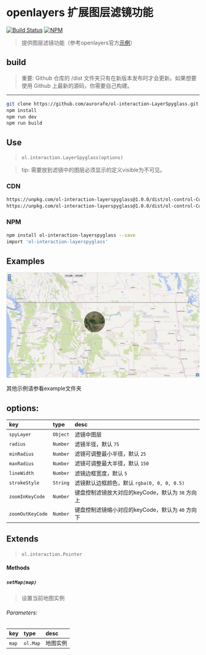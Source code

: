 # openlayers 扩展图层滤镜功能

[![Build Status](https://www.travis-ci.org/aurorafe/ol-interaction-LayerSpyglass.svg?branch=master)](https://www.travis-ci.org/aurorafe/ol-interaction-LayerSpyglass)
[![NPM](https://nodei.co/npm/ol-interaction-layerspyglass.png?downloads=true&downloadRank=true&stars=true)](https://nodei.co/npm/ol-interaction-layerspyglass/)

> 提供图层滤镜功能（参考openlayers官方[示例](https://openlayers.org/en/latest/examples/layer-spy.html)）

## build

> 重要: Github 仓库的 /dist 文件夹只有在新版本发布时才会更新。如果想要使用 Github 上最新的源码，你需要自己构建。

---

```bash
git clone https://github.com/aurorafe/ol-interaction-LayerSpyglass.git
npm install
npm run dev
npm run build
```

## Use

> `ol.interaction.LayerSpyglass(options)`

> tip: 需要放到滤镜中的图层必须显示的定义visible为不可见。

### CDN

```bash
https://unpkg.com/ol-interaction-layerspyglass@1.0.0/dist/ol-control-CompareLayer.min.js
https://unpkg.com/ol-interaction-layerspyglass@1.0.0/dist/ol-control-CompareLayer.js
```

### NPM

```bash
npm install ol-interaction-layerspyglass --save
import 'ol-interaction-layerspyglass'
```

## Examples

[![demo](https://raw.githubusercontent.com/aurorafe/ol-interaction-LayerSpyglass/master/asset/demo.png)](https://codepen.io/sakitam-fdd/pen/mMwGoV)

其他示例请参看example文件夹

## options:

| key | type | desc |
| :--- | :--- | :---------- |
| `spyLayer` | `Object` | 滤镜中图层 |
| `radius` | `Number` | 滤镜半径，默认 ``75`` |
| `minRadius` | `Number` | 滤镜可调整最小半径，默认 ``25`` |
| `maxRadius` | `Number` | 滤镜可调整最大半径，默认 ``150`` |
| `lineWidth` | `Number` | 滤镜边框宽度，默认 ``5`` |
| `strokeStyle` | `String` | 滤镜默认边框颜色，默认 ``rgba(0, 0, 0, 0.5)`` |
| `zoomInKeyCode` | `Number` | 键盘控制滤镜放大对应的keyCode，默认为 ``38`` 方向上 |
| `zoomOutKeyCode` | `Number` | 键盘控制滤镜缩小对应的keyCode，默认为 ``40`` 方向下 |

## Extends

> `ol.interaction.Pointer`

#### Methods

##### `setMap(map)`

> 设置当前地图实例

###### Parameters:

| key | type | desc |
| :--- | :--- | :---------- |
| `map` | `ol.Map` | 地图实例 |


